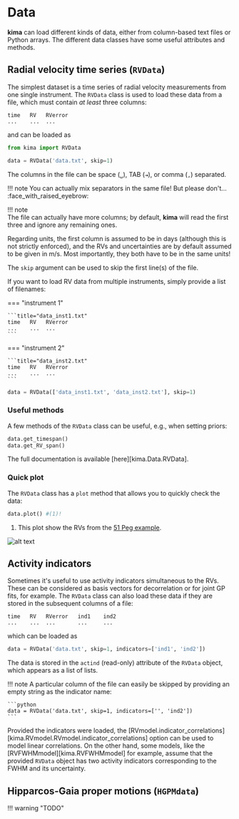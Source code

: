 # Data

**kima** can load different kinds of data, either from column-based text files
or Python arrays. The different data classes have some useful attributes and
methods.

## Radial velocity time series (`RVData`)

The simplest dataset is a time series of radial velocity measurements from one
single instrument. The `RVData` class is used to load these data from a file,
which must contain _at least_ three columns:

```title="data.txt"
time   RV   RVerror
...    ...  ...
```

and can be loaded as 

```python
from kima import RVData

data = RVData('data.txt', skip=1)
```

The columns in the file can be space (` ␣ `), TAB (` ⇥ `), or comma (` , `) separated.

!!! note
    You can actually mix separators in the same file! But please don't... 
    :face_with_raised_eyebrow:

!!! note  
    The file can actually have more columns; by default, **kima** will
    read the first three and ignore any remaining ones.

Regarding units, the first column is assumed to be in days (although this is not
strictly enforced), and the RVs and uncertainties are by default assumed to be
given in m/s. Most importantly, they both have to be in the same units!

The `skip` argument can be used to skip the first line(s) of the file.

If you want to load RV data from multiple instruments, simply provide a list of 
filenames:

=== "instrument 1"

    ```title="data_inst1.txt"
    time   RV   RVerror
    ...    ...  ...
    ```

=== "instrument 2"

    ```title="data_inst2.txt"
    time   RV   RVerror
    ...    ...  ...
    ```


```python
data = RVData(['data_inst1.txt', 'data_inst2.txt'], skip=1)
```

### Useful methods

A few methods of the `RVData` class can be useful, e.g., when setting priors:

```python
data.get_timespan()
data.get_RV_span()
```

The full documentation is available [here][kima.Data.RVData].


### Quick plot

The `RVData` class has a `plot` method that allows you to quickly check the
data:

```python
data.plot() #(1)!
```

1. This plot show the RVs from the [51 Peg example](/docs/examples/51Peg).

![alt text](image.png)


## Activity indicators

Sometimes it's useful to use activity indicators simultaneous to the RVs. These
can be considered as basis vectors for decorrelation or for joint GP fits, for
example. The `RVData` class can also load these data if they are stored in the
subsequent columns of a file:

```title="data_with_indicators.txt"
time   RV   RVerror   ind1    ind2
...    ...  ...       ...     ...
```

which can be loaded as 

```python
data = RVData('data.txt', skip=1, indicators=['ind1', 'ind2'])
```

The data is stored in the `actind` (read-only) attribute of the `RVData` object,
which appears as a list of lists. 

!!! note
    A particular column of the file can easily be skipped by providing an empty
    string as the indicator name:

    ```python
    data = RVData('data.txt', skip=1, indicators=['', 'ind2'])
    ```

Provided the indicators were loaded, the
[RVmodel.indicator_correlations][kima.RVmodel.RVmodel.indicator_correlations]
option can be used to model linear correlations. On the other hand, some models,
like the [RVFWHMmodel][kima.RVFWHMmodel] for example, assume that the provided
`RVData` object has two activity indicators corresponding to the FWHM and its
uncertainty.


## Hipparcos-Gaia proper motions (`HGPMdata`)


!!! warning "TODO"
    